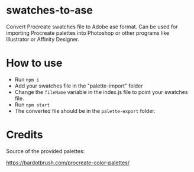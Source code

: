 # swatches-to-ase

Convert Procreate swatches file to Adobe ase format. Can be used for importing Procreate palettes into Photoshop or other programs like Illustrator or Affinity Designer.

# How to use

- Run `npm i`
- Add your swatches file in the "palette-import" folder
- Change the `fileName` variable in the index.js file to point your swatches file.
- Run `npm start`
- The converted file should be in the `palette-export` folder.

# Credits

Source of the provided palettes:

https://bardotbrush.com/procreate-color-palettes/
